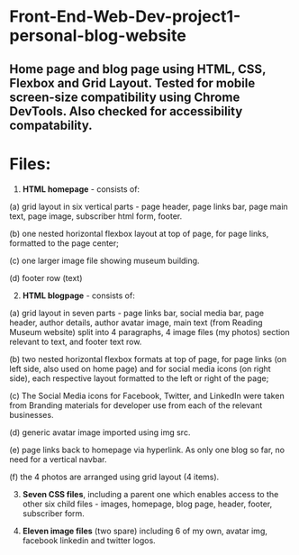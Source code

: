 # Front-End-Web-Dev-project1-personal-blog-website
## Home page and blog page using HTML, CSS, Flexbox and Grid Layout. Tested for mobile screen-size compatibility using Chrome DevTools. Also checked for accessibility compatability.

 # Files:

1. **HTML homepage** - consists of:

(a) grid layout in six vertical parts - page header, page links bar, page main text, page image, subscriber html form, footer. 

(b) one nested horizontal flexbox layout at top of page, for page links, formatted to the page center;

(c) one larger image file showing museum building.

(d) footer row (text)
 

2. **HTML blogpage** - consists of:

(a) grid layout in seven parts - page links bar, social media bar, page header, author details, author avatar image, main text (from Reading Museum website) split into 4 paragraphs, 4 image files (my photos) section relevant to text, and footer text row.

(b) two nested horizontal flexbox formats at top of page, for page links (on left side, also used on home page) and for social media icons (on right side), each respective layout formatted to the left or right of the page;

(c) The Social Media icons for Facebook, Twitter, and LinkedIn were taken from Branding materials for developer use from each of the relevant businesses.

(d) generic avatar image imported using img src.

(e) page links back to homepage via hyperlink. As only one blog so far, no need for a vertical navbar.

(f) the 4 photos are arranged using grid layout (4 items).

3. **Seven CSS files**, including a parent one which enables access to the other six child files - images, homepage, blog page, header, footer, subscriber form.

4. **Eleven image files** (two spare) including 6 of my own, avatar img, facebook linkedin and twitter logos. 
